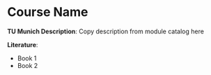 # Course Name

**TU Munich Description**: Copy description from module catalog here

**Literature**:
- Book 1
- Book 2
